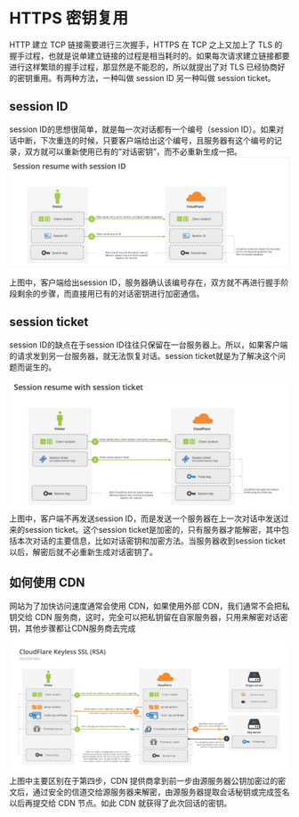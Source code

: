 # HTTPS 密钥复用

HTTP 建立 TCP 链接需要进行三次握手，HTTPS 在 TCP 之上又加上了 TLS 的握手过程，也就是说单建立链接的过程是相当耗时的。如果每次请求建立链接都要进行这样繁琐的握手过程，那显然是不能忍的，所以就提出了对 TLS 已经协商好的密钥重用。有两种方法，一种叫做 session ID 另一种叫做 session ticket。



## session ID

session ID的思想很简单，就是每一次对话都有一个编号（session ID）。如果对话中断，下次重连的时候，只要客户端给出这个编号，且服务器有这个编号的记录，双方就可以重新使用已有的”对话密钥”，而不必重新生成一把。
![image-20190620214853588](https-mi-yao-fu-yong.assets/image-20190620214853588.png)

上图中，客户端给出session ID，服务器确认该编号存在，双方就不再进行握手阶段剩余的步骤，而直接用已有的对话密钥进行加密通信。



## session ticket

session ID的缺点在于session ID往往只保留在一台服务器上。所以，如果客户端的请求发到另一台服务器，就无法恢复对话。session ticket就是为了解决这个问题而诞生的。

![image-20190620214915857](https-mi-yao-fu-yong.assets/image-20190620214915857.png)上图中，客户端不再发送session ID，而是发送一个服务器在上一次对话中发送过来的session ticket。这个session ticket是加密的，只有服务器才能解密，其中包括本次对话的主要信息，比如对话密钥和加密方法。当服务器收到session ticket以后，解密后就不必重新生成对话密钥了。

## **如何使用 CDN**

网站为了加快访问速度通常会使用 CDN，如果使用外部 CDN，我们通常不会把私钥交给 CDN 服务商，这时，完全可以把私钥留在自家服务器，只用来解密对话密钥，其他步骤都让CDN服务商去完成

![image-20190620214933630](https-mi-yao-fu-yong.assets/image-20190620214933630.png)上图中主要区别在于第四步，CDN 提供商拿到前一步由源服务器公钥加密过的密文后，通过安全的信道交给源服务器来解密，由源服务器提取会话秘钥或完成签名以后再提交给 CDN 节点。如此 CDN 就获得了此次回话的密钥。

